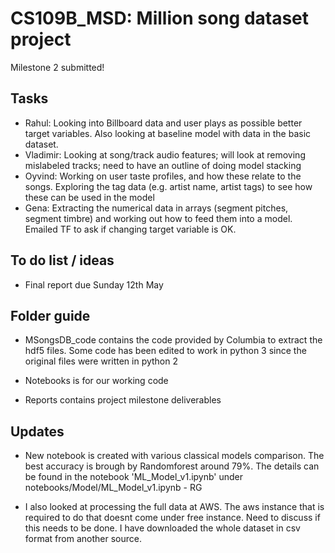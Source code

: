 # CS109B_MSD: Million song dataset project

Milestone 2 submitted!

## Tasks

* Rahul: Looking into Billboard data and user plays as possible better target variables. Also looking at baseline model with data in the basic dataset.
* Vladimir: Looking at song/track audio features; will look at removing mislabeled tracks; need to have an outline of doing model stacking
* Oyvind: Working on user taste profiles, and how these relate to the songs. Exploring the tag data (e.g. artist name, artist tags) to see how these can be used in the model
* Gena: Extracting the numerical data in arrays (segment pitches, segment timbre) and working out how to feed them into a model. Emailed TF to ask if changing target variable is OK.  

## To do list / ideas

* Final report due Sunday 12th May 


## Folder guide

* MSongsDB_code contains the code provided by Columbia to extract the hdf5 files. Some code has been edited to work in python 3 since the original files were written in python 2

* Notebooks is for our working code

* Reports contains project milestone deliverables


## Updates
* New notebook is created with various classical models comparison. The best accuracy is brough by Randomforest around 79%. The details can be found in the notebook 'ML_Model_v1.ipynb' under notebooks/Model/ML_Model_v1.ipynb - RG

* I also looked at processing the full data at AWS. The aws instance that is required to do that doesnt come under free instance. Need to discuss if this needs to be done. I have downloaded the whole dataset in csv format from another source.

